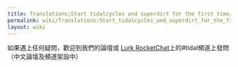 ```yaml
---
title: Translations:Start tidalcycles and superdirt for the first time/14/zh-tw
permalink: wiki/Translations:Start_tidalcycles_and_superdirt_for_the_first_time/14/zh-tw/
layout: wiki
---
```


如果遇上任何疑問，歡迎到我們的論壇或 [Lurk
RocketChat](https://talk.lurk.org/channel/tidal)上的\#tidal頻道上發問（中文論壇及頻道架設中）
